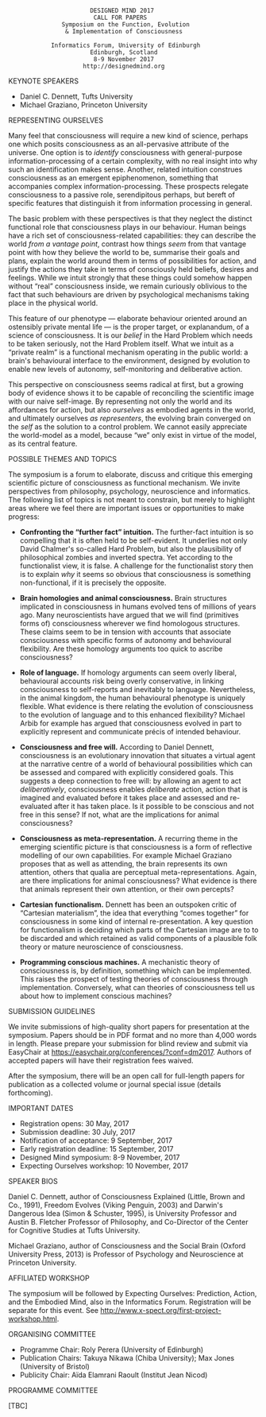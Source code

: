                            DESIGNED MIND 2017
                            CALL FOR PAPERS
                   Symposium on the Function, Evolution
                    & Implementation of Consciousness

                Informatics Forum, University of Edinburgh
                           Edinburgh, Scotland
                            8-9 November 2017
                         http://designedmind.org

KEYNOTE SPEAKERS

* Daniel C. Dennett, Tufts University
* Michael Graziano, Princeton University

REPRESENTING OURSELVES

Many feel that consciousness will require a new kind of science, perhaps one
which posits consciousness as an all-pervasive attribute of the universe. One
option is to _identify_ consciousness with general-purpose
information-processing of a certain complexity, with no real insight into why
such an identification makes sense. Another, related intuition construes
consciousness as an emergent epiphenomenon, something that accompanies complex
information-processing. These prospects relegate consciousness to a passive
role, serendipitous perhaps, but bereft of specific features that distinguish
it from information processing in general.

The basic problem with these perspectives is that they neglect the distinct
functional role that consciousness plays in our behaviour. Human beings have a
rich set of consciousness-related capabilities: they can describe the world
_from a vantage point_, contrast how things _seem_ from that vantage point
with how they believe the world to be, summarise their goals and plans,
explain the world around them in terms of possibilities for action, and
justify the actions they take in terms of consciously held beliefs, desires
and feelings. While we intuit strongly that these things could somehow happen
without &ldquo;real&rdquo; consciousness inside, we remain curiously oblivious
to the fact that such behaviours are driven by psychological mechanisms taking
place in the physical world.

This feature of our phenotype &mdash; elaborate behaviour oriented around an
ostensibly private mental life &mdash; is the proper target, or explanandum,
of a science of consciousness. It is our _belief_ in the Hard Problem which
needs to be taken seriously, not the Hard Problem itself. What we intuit as a
&ldquo;private realm&rdquo; is a functional mechanism operating in the public
world: a brain's behavioural interface to the environment, designed by
evolution to enable new levels of autonomy, self-monitoring and deliberative
action.

This perspective on consciousness seems radical at first, but a growing body
of evidence shows it to be capable of reconciling the scientific image with
our naive self-image. By representing not only the world and its affordances
for action, but also _ourselves_ as embodied agents in the world, and
ultimately ourselves _as representers_, the evolving brain converged on the
_self_ as the solution to a control problem. We cannot easily appreciate the
world-model as a model, because &ldquo;we&rdquo; only exist in virtue of the
model, as its central feature.

POSSIBLE THEMES AND TOPICS

The symposium is a forum to elaborate, discuss and critique this emerging
scientific picture of consciousness as functional mechanism. We invite
perspectives from philosophy, psychology, neuroscience and informatics. The
following list of topics is not meant to constrain, but merely to highlight
areas where we feel there are important issues or opportunities to make
progress:

* **Confronting the &ldquo;further fact&rdquo; intuition.** The further-fact
  intuition is so compelling that it is often held to be self-evident. It
  underlies not only David Chalmer's so-called Hard Problem, but also the
  plausibility of philosophical zombies and inverted spectra. Yet according to
  the functionalist view, it is false. A challenge for the functionalist story
  then is to explain _why_ it seems so obvious that consciousness is something
  non-functional, if it is precisely the opposite.
 
* **Brain homologies and animal consciousness.** Brain structures implicated
  in consciousness in humans evolved tens of millions of years ago. Many
  neuroscientists have argued that we will find (primitives forms of)
  consciousness wherever we find homologous structures. These claims seem to
  be in tension with accounts that associate consciousness with specific forms
  of autonomy and behavioural flexibility. Are these homology arguments too
  quick to ascribe consciousness?

* **Role of language.** If homology arguments can seem overly liberal,
  behavioural accounts risk being overly conservative, in linking
  consciousness to self-reports and inevitably to language. Nevertheless, in
  the animal kingdom, the human behavioural phenotype is uniquely flexible.
  What evidence is there relating the evolution of consciousness to the
  evolution of language and to this enhanced flexibility? Michael Arbib for
  example has argued that consciousness evolved in part to explicitly
  represent and communicate précis of intended behaviour.

* **Consciousness and free will.** According to Daniel Dennett, consciousness
  is an evolutionary innovation that situates a virtual agent at the narrative
  centre of a world of behavioural possibilities which can be assessed and
  compared with explicitly considered goals. This suggests a deep connection
  to free will: by allowing an agent to act _deliberatively_, consciousness
  enables _deliberate_ action, action that is imagined and evaluated before it
  takes place and assessed and re-evaluated after it has taken place. Is it
  possible to be conscious and not free in this sense? If not, what are the
  implications for animal consciousness?

* **Consciousness as meta-representation.** A recurring theme in the emerging
  scientific picture is that consciousness is a form of reflective modelling
  of our own capabilities. For example Michael Graziano proposes that as well
  as attending, the brain represents its own attention, others that qualia are
  perceptual meta-representations. Again, are there implications for animal
  consciousness? What evidence is there that animals represent their own
  attention, or their own percepts?

* **Cartesian functionalism.** Dennett has been an outspoken critic of
  &ldquo;Cartesian materialism&rdquo;, the idea that everything &ldquo;comes
  together&rdquo; for consciousness in some kind of internal re-presentation.
  A key question for functionalism is deciding which parts of the Cartesian
  image are to to be discarded and which retained as valid components of a
  plausible folk theory or mature neuroscience of consciousness.

* **Programming conscious machines.** A mechanistic theory of consciousness
  is, by definition, something which can be implemented. This raises the
  prospect of testing theories of consciousness through implementation.
  Conversely, what can theories of consciousness tell us about how to
  implement conscious machines?

SUBMISSION GUIDELINES

We invite submissions of high-quality short papers for presentation at the
symposium. Papers should be in PDF format and no more than 4,000 words in
length. Please prepare your submission for blind review and submit via
EasyChair at https://easychair.org/conferences/?conf=dm2017. Authors of
accepted papers will have their registration fees waived.

After the symposium, there will be an open call for full-length papers for
publication as a collected volume or journal special issue (details
forthcoming).

IMPORTANT DATES

- Registration opens: 30 May, 2017
- Submission deadline: 30 July, 2017
- Notification of acceptance: 9 September, 2017
- Early registration deadline: 15 September, 2017
- Designed Mind symposium: 8-9 November, 2017
- Expecting Ourselves workshop: 10 November, 2017 

SPEAKER BIOS

Daniel C. Dennett, author of Consciousness Explained (Little, Brown and Co.,
1991), Freedom Evolves (Viking Penguin, 2003) and Darwin's Dangerous Idea
(Simon & Schuster, 1995), is University Professor and Austin B. Fletcher
Professor of Philosophy, and Co-Director of the Center for Cognitive Studies
at Tufts University.

Michael Graziano, author of Consciousness and the Social Brain (Oxford
University Press, 2013) is Professor of Psychology and Neuroscience at
Princeton University.

AFFILIATED WORKSHOP 

The symposium will be followed by Expecting Ourselves: Prediction, Action, and
the Embodied Mind, also in the Informatics Forum. Registration will be
separate for this event. See
http://www.x-spect.org/first-project-workshop.html.

ORGANISING COMMITTEE

- Programme Chair: Roly Perera (University of Edinburgh)
- Publication Chairs: Takuya Nikawa (Chiba University); Max Jones (University of Bristol)
- Publicity Chair: Aïda Elamrani Raoult (Institut Jean Nicod)

PROGRAMME COMMITTEE

[TBC]
